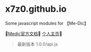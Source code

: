 # x7z0.github.io
Some javascript modules for 【Me-Dic】

🎉[Medic官方文档](http://www.medicxd.top)🎈
[个人主页](http://x7z.cc)🎀

>最新版本 1.0.0/api.js
